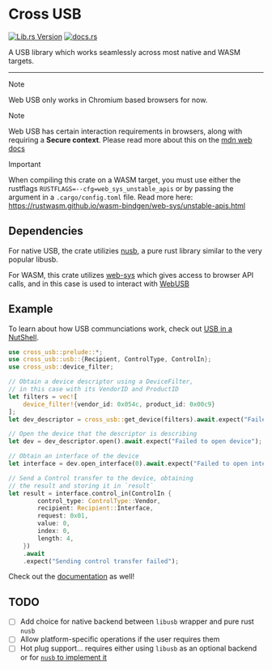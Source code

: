 # Cross USB
[![Lib.rs Version](https://img.shields.io/crates/v/cross_usb?style=for-the-badge&logo=rust&label=lib.rs&color=%23a68bfc)](https://lib.rs/crates/cross_usb)
[![docs.rs](https://img.shields.io/docsrs/cross_usb?style=for-the-badge)](https://docs.rs/cross_usb/)

A USB library which works seamlessly across most native and WASM targets.

------------------

> [!NOTE]
> Web USB only works in Chromium based browsers for now.

> [!NOTE]
> Web USB has certain interaction requirements in browsers, along with requiring
> a **Secure context**. Please read more about this on the
> [mdn web docs](https://developer.mozilla.org/en-US/docs/Web/API/WebUSB_API)

> [!IMPORTANT]
> When compiling this crate on a WASM target, you must use either the rustflags
> `RUSTFLAGS=--cfg=web_sys_unstable_apis` or by passing the argument in a
> `.cargo/config.toml` file. Read more here: https://rustwasm.github.io/wasm-bindgen/web-sys/unstable-apis.html

## Dependencies

For native USB, the crate utilizies [nusb](https://github.com/kevinmehall/nusb), a pure rust library similar to the very popular libusb.

For WASM, this crate utilizes [web-sys](https://crates.io/crates/web-sys) which gives access to browser API calls, and in this case is used to interact with [WebUSB](https://developer.mozilla.org/en-US/docs/Web/API/WebUSB_API)

## Example
To learn about how USB communciations work, check out [USB in a NutShell](https://www.beyondlogic.org/usbnutshell/usb1.shtml).

```rust
use cross_usb::prelude::*;
use cross_usb::usb::{Recipient, ControlType, ControlIn};
use cross_usb::device_filter;

// Obtain a device descriptor using a DeviceFilter,
// in this case with its VendorID and ProductID
let filters = vec![
    device_filter!{vendor_id: 0x054c, product_id: 0x00c9}
];
let dev_descriptor = cross_usb::get_device(filters).await.expect("Failed to find device");

// Open the device that the descriptor is describing
let dev = dev_descriptor.open().await.expect("Failed to open device");

// Obtain an interface of the device
let interface = dev.open_interface(0).await.expect("Failed to open interface");

// Send a Control transfer to the device, obtaining
// the result and storing it in `result`
let result = interface.control_in(ControlIn {
        control_type: ControlType::Vendor,
        recipient: Recipient::Interface,
        request: 0x01,
        value: 0,
        index: 0,
        length: 4,
    })
    .await
    .expect("Sending control transfer failed");
```
Check out the [documentation](https://docs.rs/cross_usb/latest/) as well!

## TODO

- [ ] Add choice for native backend between `libusb` wrapper and pure rust `nusb`
- [ ] Allow platform-specific operations if the user requires them
- [ ] Hot plug support... requires either using `libusb` as an optional backend or for [`nusb` to implement it](https://github.com/kevinmehall/nusb/issues/5)
